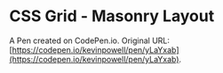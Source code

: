 # CSS Grid - Masonry Layout

A Pen created on CodePen.io. Original URL: [https://codepen.io/kevinpowell/pen/yLaYxab](https://codepen.io/kevinpowell/pen/yLaYxab).


